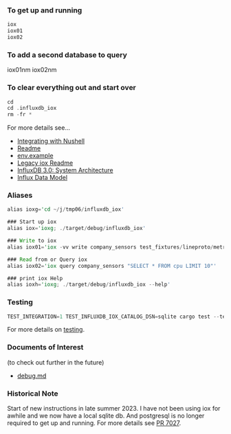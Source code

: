
### To get up and running

```rust
iox
iox01
iox02
```

### To add a second database to query

iox01nm
iox02nm

### To clear everything out and start over

```rust
cd
cd .influxdb_iox
rm -fr *
```

For more details see...
* [Integrating with Nushell](./nushell)
* [Readme](https://github.com/influxdata/influxdb_iox#write-and-read-data)
* [env.example](https://github.com/influxdata/influxdb_iox/blob/main/docs/env.example)
* [Legacy iox Readme](https://github.com/stormasm/ioxnotes/blob/main/legacy-Readme.md)
* [InfluxDB 3.0: System Architecture](https://www.influxdata.com/blog/influxdb-3-0-system-architecture/)
* [Influx Data Model](https://awesome.influxdata.com/docs/part-2/influxdb-data-model/)

### Aliases

```rust
alias ioxg='cd ~/j/tmp06/influxdb_iox'

### Start up iox
alias iox='ioxg; ./target/debug/influxdb_iox'

### Write to iox
alias iox01='iox -vv write company_sensors test_fixtures/lineproto/metrics.lp --host http://localhost:8080'

### Read from or Query iox
alias iox02='iox query company_sensors "SELECT * FROM cpu LIMIT 10"'

### print iox Help
alias ioxh='ioxg; ./target/debug/influxdb_iox --help'
```

### Testing

```rust
TEST_INTEGRATION=1 TEST_INFLUXDB_IOX_CATALOG_DSN=sqlite cargo test --test end_to_end
```

For more details on [testing](https://github.com/influxdata/influxdb_iox/blob/main/docs/testing.md).

### Documents of Interest

(to check out further in the future)

* [debug.md](https://github.com/influxdata/influxdb_iox/blob/main/docs/debug.md)

### Historical Note

Start of new instructions in late summer 2023.  I have not been using iox for awhile and we now have a local sqlite db. And postgresql is no longer required to get up and running.  For more details see [PR 7027](https://github.com/influxdata/influxdb_iox/pull/7027).
